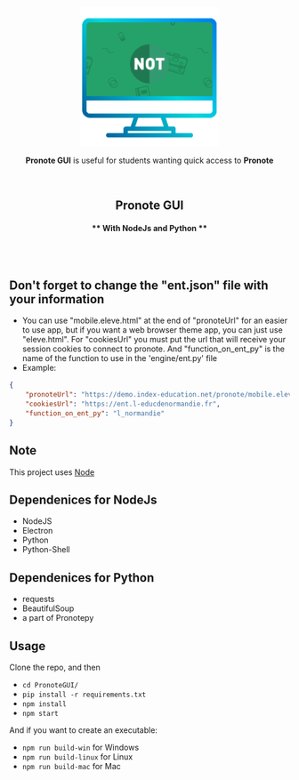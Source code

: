 <p align="center"><img width="250" alt="Pronote GUI" src="gui/images/icon.png"></a></p>
<p align="center"><strong>Pronote GUI</strong> is useful for students wanting quick access to <strong>Pronote</strong></p>
<br/>


<h2 align="center">Pronote GUI</h2>

<h4 align="center">** With NodeJs and Python **</h4>
<br/>
<br/>

## Don't forget to change the "ent.json" file with your information


- You can use "mobile.eleve.html" at the end of "pronoteUrl" for an easier to use app, but if you want a web browser theme app, you can just use "eleve.html". For "cookiesUrl" you must put the url that will receive your session cookies to connect to pronote. And "function_on_ent_py" is the name of the function to use in the 'engine/ent.py' file
- Example:

```json
{
    "pronoteUrl": "https://demo.index-education.net/pronote/mobile.eleve.html",
    "cookiesUrl": "https://ent.l-educdenormandie.fr",
    "function_on_ent_py": "l_normandie"
}
```

## Note

This project uses [Node](https://nodejs.org/en/download/)

## Dependenices for NodeJs

- NodeJS
- Electron   
- Python
- Python-Shell

## Dependenices for Python

- requests
- BeautifulSoup  
- a part of Pronotepy

## Usage

Clone the repo, and then

- `cd PronoteGUI/`
- `pip install -r requirements.txt`
- `npm install`
- `npm start`

And if you want to create an executable:

- `npm run build-win` for Windows
- `npm run build-linux` for Linux
- `npm run build-mac` for Mac
